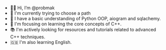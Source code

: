 - 😶‍🌫️ Hi, I’m @probmak
- 🌱 I'm currently trying to choose a path
- 💪 I have a basic understanding of Python OOP, aiogram and sqlachemy.
- 🧱 I'm focusing on learning the core concepts of C++. 
- 📚 I'm actively looking for resources and tutorials related to advanced C++ techniques. 
- 🇬🇧 I'm also learning English.


<!---
probmak/probmak is a ✨ special ✨ repository because its `README.md` (this file) appears on your GitHub profile.
You can click the Preview link to take a look at your changes.
--->
